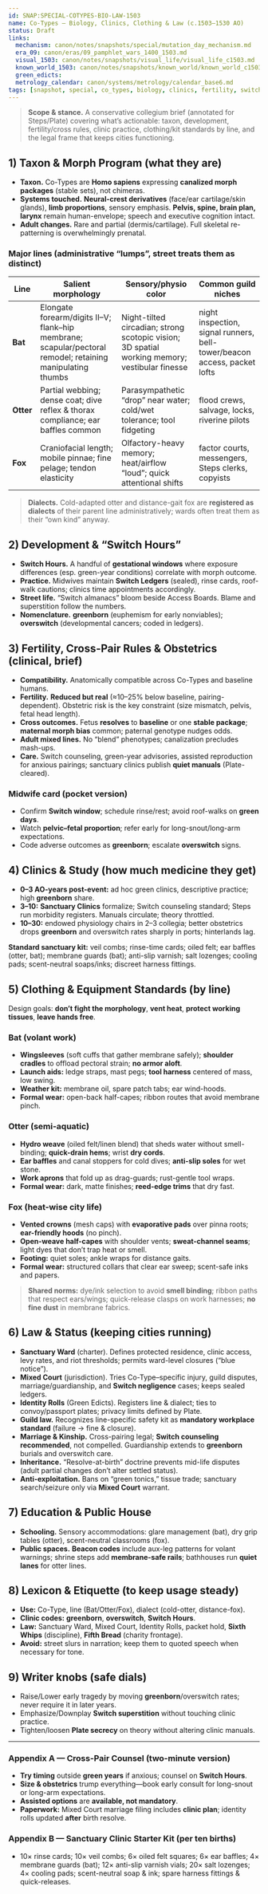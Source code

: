```yaml
---
id: SNAP:SPECIAL-COTYPES-BIO-LAW-1503
name: Co-Types — Biology, Clinics, Clothing & Law (c.1503–1530 AO)
status: Draft
links:
  mechanism: canon/notes/snapshots/special/mutation_day_mechanism.md
  era_09: canon/eras/09_pamphlet_wars_1400_1503.md
  visual_1503: canon/notes/snapshots/visual_life/visual_life_c1503.md
  known_world_1503: canon/notes/snapshots/known_world/known_world_c1503.md
  green_edicts: 
  metrology_calendar: canon/systems/metrology/calendar_base6.md
tags: [snapshot, special, co_types, biology, clinics, fertility, switch_hours, sanctuary, mixed_court, clothing]
---
```


> **Scope & stance.** A conservative collegium brief (annotated for Steps/Plate) covering what’s actionable: taxon, development, fertility/cross rules, clinic practice, clothing/kit standards by line, and the legal frame that keeps cities functioning.

## 1) Taxon & Morph Program (what they are)
- **Taxon.** Co-Types are **Homo sapiens** expressing **canalized morph packages** (stable sets), not chimeras.  
- **Systems touched.** **Neural-crest derivatives** (face/ear cartilage/skin glands), **limb proportions**, sensory emphasis. **Pelvis, spine, brain plan, larynx** remain human-envelope; speech and executive cognition intact.  
- **Adult changes.** Rare and partial (dermis/cartilage). Full skeletal re-patterning is overwhelmingly prenatal.

### Major lines (administrative “lumps”, street treats them as distinct)
| Line | Salient morphology | Sensory/physio color | Common guild niches |
|---|---|---|---|
| **Bat** | Elongate forearm/digits II–V; flank–hip membrane; scapular/pectoral remodel; retaining manipulating thumbs | Night-tilted circadian; strong scotopic vision; 3D spatial working memory; vestibular finesse | night inspection, signal runners, bell-tower/beacon access, packet lofts |
| **Otter** | Partial webbing; dense coat; dive reflex & thorax compliance; ear baffles common | Parasympathetic “drop” near water; cold/wet tolerance; tool fidgeting | flood crews, salvage, locks, riverine pilots |
| **Fox** | Craniofacial length; mobile pinnae; fine pelage; tendon elasticity | Olfactory-heavy memory; heat/airflow “loud”; quick attentional shifts | factor courts, messengers, Steps clerks, copyists |

> **Dialects.** Cold-adapted otter and distance-gait fox are **registered as dialects** of their parent line administratively; wards often treat them as their “own kind” anyway.

## 2) Development & “Switch Hours”
- **Switch Hours.** A handful of **gestational windows** where exposure differences (esp. green-year conditions) correlate with morph outcome.  
- **Practice.** Midwives maintain **Switch Ledgers** (sealed), rinse cards, roof-walk cautions; clinics time appointments accordingly.  
- **Street life.** “Switch almanacs” bloom beside Access Boards. Blame and superstition follow the numbers.  
- **Nomenclature.** **greenborn** (euphemism for early nonviables); **overswitch** (developmental cancers; coded in ledgers).

## 3) Fertility, Cross-Pair Rules & Obstetrics (clinical, brief)
- **Compatibility.** Anatomically compatible across Co-Types and baseline humans.  
- **Fertility.** **Reduced but real** (≈10–25% below baseline, pairing-dependent). Obstetric risk is the key constraint (size mismatch, pelvis, fetal head length).  
- **Cross outcomes.** Fetus **resolves** to **baseline** or one **stable package**; **maternal morph bias** common; paternal genotype nudges odds.  
- **Adult mixed lines.** No “blend” phenotypes; canalization precludes mash-ups.  
- **Care.** Switch counseling, green-year advisories, assisted reproduction for anxious pairings; sanctuary clinics publish **quiet manuals** (Plate-cleared).

### Midwife card (pocket version)
- Confirm **Switch window**; schedule rinse/rest; avoid roof-walks on **green days**.  
- Watch **pelvic–fetal proportion**; refer early for long-snout/long-arm expectations.  
- Code adverse outcomes as **greenborn**; escalate **overswitch** signs.

## 4) Clinics & Study (how much medicine they get)
- **0–3 AO-years post-event:** ad hoc green clinics, descriptive practice; high **greenborn** share.  
- **3–10:** **Sanctuary Clinics** formalize; Switch counseling standard; Steps run morbidity registers. Manuals circulate; theory throttled.  
- **10–30:** endowed physiology chairs in 2–3 collegia; better obstetrics drops **greenborn** and overswitch rates sharply in ports; hinterlands lag.

**Standard sanctuary kit:** veil combs; rinse-time cards; oiled felt; ear baffles (otter, bat); membrane guards (bat); anti-slip varnish; salt lozenges; cooling pads; scent-neutral soaps/inks; discreet harness fittings.

## 5) Clothing & Equipment Standards (by line)
Design goals: **don’t fight the morphology**, **vent heat**, **protect working tissues**, **leave hands free**.

### Bat (volant work)
- **Wingsleeves** (soft cuffs that gather membrane safely); **shoulder cradles** to offload pectoral strain; **no armor aloft**.  
- **Launch aids:** ledge straps, mast pegs; **tool harness** centered of mass, low swing.  
- **Weather kit:** membrane oil, spare patch tabs; ear wind-hoods.  
- **Formal wear:** open-back half-capes; ribbon routes that avoid membrane pinch.

### Otter (semi-aquatic)
- **Hydro weave** (oiled felt/linen blend) that sheds water without smell-binding; **quick-drain hems**; wrist **dry cords**.  
- **Ear baffles** and canal stoppers for cold dives; **anti-slip soles** for wet stone.  
- **Work aprons** that fold up as drag-guards; rust-gentle tool wraps.  
- **Formal wear:** dark, matte finishes; **reed-edge trims** that dry fast.

### Fox (heat-wise city life)
- **Vented crowns** (mesh caps) with **evaporative pads** over pinna roots; **ear-friendly hoods** (no pinch).  
- **Open-weave half-capes** with shoulder vents; **sweat-channel seams**; light dyes that don’t trap heat or smell.  
- **Footing:** quiet soles; ankle wraps for distance gaits.  
- **Formal wear:** structured collars that clear ear sweep; scent-safe inks and papers.

> **Shared norms:** dye/ink selection to avoid **smell binding**; ribbon paths that respect ears/wings; quick-release clasps on work harnesses; **no fine dust** in membrane fabrics.

## 6) Law & Status (keeping cities running)
- **Sanctuary Ward** (charter). Defines protected residence, clinic access, levy rates, and riot thresholds; permits ward-level closures (“blue notice”).  
- **Mixed Court** (jurisdiction). Tries Co-Type–specific injury, guild disputes, marriage/guardianship, and **Switch negligence** cases; keeps sealed ledgers.  
- **Identity Rolls** (Green Edicts). Registers line & dialect; ties to convoy/passport plates; privacy limits defined by Plate.  
- **Guild law.** Recognizes line-specific safety kit as **mandatory workplace standard** (failure → fine & closure).  
- **Marriage & Kinship.** Cross-pairing legal; **Switch counseling recommended**, not compelled. Guardianship extends to **greenborn** burials and overswitch care.  
- **Inheritance.** “Resolve-at-birth” doctrine prevents mid-life disputes (adult partial changes don’t alter settled status).  
- **Anti-exploitation.** Bans on “green tonics,” tissue trade; sanctuary search/seizure only via **Mixed Court** warrant.

## 7) Education & Public House
- **Schooling.** Sensory accommodations: glare management (bat), dry grip tables (otter), scent-neutral classrooms (fox).  
- **Public spaces.** **Beacon codes** include aux-leg patterns for volant warnings; shrine steps add **membrane-safe rails**; bathhouses run **quiet lanes** for otter lines.

## 8) Lexicon & Etiquette (to keep usage steady)
- **Use:** Co-Type, line (Bat/Otter/Fox), dialect (cold-otter, distance-fox).  
- **Clinic codes:** **greenborn**, **overswitch**, **Switch Hours**.  
- **Law:** Sanctuary Ward, Mixed Court, Identity Rolls, packet hold, **Sixth Whips** (discipline), **Fifth Bread** (charity frontage).  
- **Avoid:** street slurs in narration; keep them to quoted speech when necessary for tone.

## 9) Writer knobs (safe dials)
- Raise/Lower early tragedy by moving **greenborn**/overswitch rates; never require it in later years.  
- Emphasize/Downplay **Switch superstition** without touching clinic practice.  
- Tighten/loosen **Plate secrecy** on theory without altering clinic manuals.

---
### Appendix A — Cross-Pair Counsel (two-minute version)
- **Try timing** outside **green years** if anxious; counsel on **Switch Hours**.  
- **Size & obstetrics** trump everything—book early consult for long-snout or long-arm expectations.  
- **Assisted options** are **available, not mandatory**.  
- **Paperwork:** Mixed Court marriage filing includes **clinic plan**; identity rolls updated **after** birth resolve.

### Appendix B — Sanctuary Clinic Starter Kit (per ten births)
- 10× rinse cards; 10× veil combs; 6× oiled felt squares; 6× ear baffles; 4× membrane guards (bat); 12× anti-slip varnish vials; 20× salt lozenges; 4× cooling pads; scent-neutral soap & ink; spare harness fittings & quick-releases.

